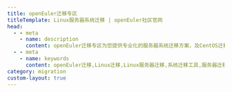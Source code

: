 ```yaml
---
title: openEuler迁移专区
titleTemplate: Linux服务器系统迁移 | openEuler社区官网
head:
  - - meta
    - name: description
      content: openEuler迁移专区为您提供专业化的服务器系统迁移方案，及CentOS迁移操作系统迁移工具，助力企业简单、平稳、高效进行操作系统升级及操作系统迁移。想要了解更多系统迁移相关信息，欢迎访问openEuler官网。
  - - meta
    - name: keywords
      content: openEuler迁移,Linux迁移,Linux服务器迁移,系统迁移工具,服务器迁移方案,CentOS迁移
category: migration
custom-layout: true
---
```


<script setup lang="ts">
  import TheMigrationDownload from "@/views/migration/TheMigrationDownload.vue"
</script>

<TheMigrationDownload />
